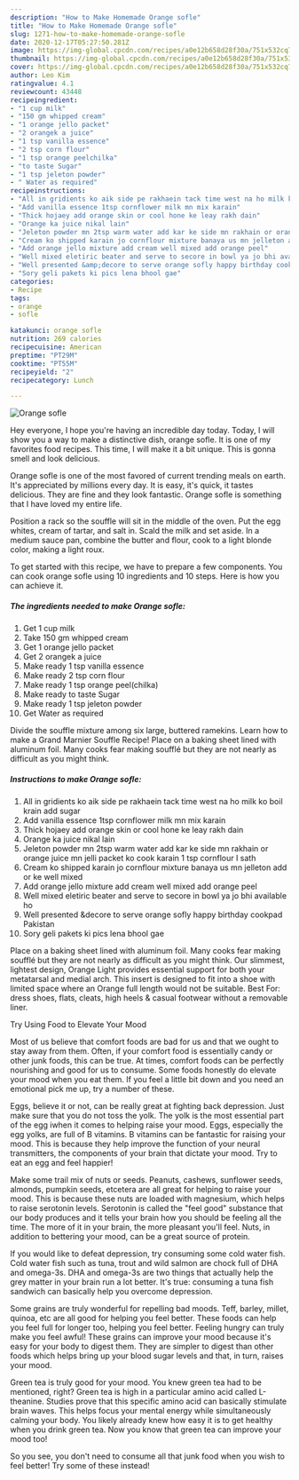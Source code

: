 ```yaml
---
description: "How to Make Homemade Orange sofle"
title: "How to Make Homemade Orange sofle"
slug: 1271-how-to-make-homemade-orange-sofle
date: 2020-12-17T05:27:50.281Z
image: https://img-global.cpcdn.com/recipes/a0e12b658d28f30a/751x532cq70/orange-sofle-recipe-main-photo.jpg
thumbnail: https://img-global.cpcdn.com/recipes/a0e12b658d28f30a/751x532cq70/orange-sofle-recipe-main-photo.jpg
cover: https://img-global.cpcdn.com/recipes/a0e12b658d28f30a/751x532cq70/orange-sofle-recipe-main-photo.jpg
author: Leo Kim
ratingvalue: 4.1
reviewcount: 43448
recipeingredient:
- "1 cup milk"
- "150 gm whipped cream"
- "1 orange jello packet"
- "2 orangek a juice"
- "1 tsp vanilla essence"
- "2 tsp corn flour"
- "1 tsp orange peelchilka"
- "to taste Sugar"
- "1 tsp jeleton powder"
- " Water as required"
recipeinstructions:
- "All in gridients ko aik side pe rakhaein tack time west na ho milk ko boil krain add sugar"
- "Add vanilla essence 1tsp cornflower milk mn mix karain"
- "Thick hojaey add orange skin or cool hone ke leay rakh dain"
- "Orange ka juice nikal lain"
- "Jeleton powder mn 2tsp warm water add kar ke side mn rakhain or orange juice mn jelli packet ko cook karain 1 tsp cornflour I sath"
- "Cream ko shipped karain jo cornflour mixture banaya us mn jelleton add or ke well mixed"
- "Add orange jello mixture add cream well mixed add orange peel"
- "Well mixed eletiric beater and serve to secore in bowl ya jo bhi available ho"
- "Well presented &amp;decore to serve orange sofly happy birthday cookpad Pakistan"
- "Sory geli pakets ki pics lena bhool gae"
categories:
- Recipe
tags:
- orange
- sofle

katakunci: orange sofle 
nutrition: 269 calories
recipecuisine: American
preptime: "PT29M"
cooktime: "PT55M"
recipeyield: "2"
recipecategory: Lunch

---
```



![Orange sofle](https://img-global.cpcdn.com/recipes/a0e12b658d28f30a/751x532cq70/orange-sofle-recipe-main-photo.jpg)

Hey everyone, I hope you're having an incredible day today. Today, I will show you a way to make a distinctive dish, orange sofle. It is one of my favorites food recipes. This time, I will make it a bit unique. This is gonna smell and look delicious.

Orange sofle is one of the most favored of current trending meals on earth. It's appreciated by millions every day. It is easy, it's quick, it tastes delicious. They are fine and they look fantastic. Orange sofle is something that I have loved my entire life.

Position a rack so the souffle will sit in the middle of the oven. Put the egg whites, cream of tartar, and salt in. Scald the milk and set aside. In a medium sauce pan, combine the butter and flour, cook to a light blonde color, making a light roux.


To get started with this recipe, we have to prepare a few components. You can cook orange sofle using 10 ingredients and 10 steps. Here is how you can achieve it.

<!--inarticleads1-->

##### The ingredients needed to make Orange sofle:

1. Get 1 cup milk
1. Take 150 gm whipped cream
1. Get 1 orange jello packet
1. Get 2 orangek a juice
1. Make ready 1 tsp vanilla essence
1. Make ready 2 tsp corn flour
1. Make ready 1 tsp orange peel(chilka)
1. Make ready to taste Sugar
1. Make ready 1 tsp jeleton powder
1. Get  Water as required


Divide the souffle mixture among six large, buttered ramekins. Learn how to make a Grand Marnier Souffle Recipe! Place on a baking sheet lined with aluminum foil. Many cooks fear making soufflé but they are not nearly as difficult as you might think. 

<!--inarticleads2-->

##### Instructions to make Orange sofle:

1. All in gridients ko aik side pe rakhaein tack time west na ho milk ko boil krain add sugar
1. Add vanilla essence 1tsp cornflower milk mn mix karain
1. Thick hojaey add orange skin or cool hone ke leay rakh dain
1. Orange ka juice nikal lain
1. Jeleton powder mn 2tsp warm water add kar ke side mn rakhain or orange juice mn jelli packet ko cook karain 1 tsp cornflour I sath
1. Cream ko shipped karain jo cornflour mixture banaya us mn jelleton add or ke well mixed
1. Add orange jello mixture add cream well mixed add orange peel
1. Well mixed eletiric beater and serve to secore in bowl ya jo bhi available ho
1. Well presented &amp;decore to serve orange sofly happy birthday cookpad Pakistan
1. Sory geli pakets ki pics lena bhool gae


Place on a baking sheet lined with aluminum foil. Many cooks fear making soufflé but they are not nearly as difficult as you might think. Our slimmest, lightest design, Orange Light provides essential support for both your metatarsal and medial arch. This insert is designed to fit into a shoe with limited space where an Orange full length would not be suitable. Best For: dress shoes, flats, cleats, high heels &amp; casual footwear without a removable liner. 

Try Using Food to Elevate Your Mood


Most of us believe that comfort foods are bad for us and that we ought to stay away from them. Often, if your comfort food is essentially candy or other junk foods, this can be true. At times, comfort foods can be perfectly nourishing and good for us to consume. Some foods honestly do elevate your mood when you eat them. If you feel a little bit down and you need an emotional pick me up, try a number of these.

Eggs, believe it or not, can be really great at fighting back depression. Just make sure that you do not toss the yolk. The yolk is the most essential part of the egg iwhen it comes to helping raise your mood. Eggs, especially the egg yolks, are full of B vitamins. B vitamins can be fantastic for raising your mood. This is because they help improve the function of your neural transmitters, the components of your brain that dictate your mood. Try to eat an egg and feel happier!

Make some trail mix of nuts or seeds. Peanuts, cashews, sunflower seeds, almonds, pumpkin seeds, etcetera are all great for helping to raise your mood. This is because these nuts are loaded with magnesium, which helps to raise serotonin levels. Serotonin is called the "feel good" substance that our body produces and it tells your brain how you should be feeling all the time. The more of it in your brain, the more pleasant you'll feel. Nuts, in addition to bettering your mood, can be a great source of protein.

If you would like to defeat depression, try consuming some cold water fish. Cold water fish such as tuna, trout and wild salmon are chock full of DHA and omega-3s. DHA and omega-3s are two things that actually help the grey matter in your brain run a lot better. It's true: consuming a tuna fish sandwich can basically help you overcome depression. 

Some grains are truly wonderful for repelling bad moods. Teff, barley, millet, quinoa, etc are all good for helping you feel better. These foods can help you feel full for longer too, helping you feel better. Feeling hungry can truly make you feel awful! These grains can improve your mood because it's easy for your body to digest them. They are simpler to digest than other foods which helps bring up your blood sugar levels and that, in turn, raises your mood.

Green tea is truly good for your mood. You knew green tea had to be mentioned, right? Green tea is high in a particular amino acid called L-theanine. Studies prove that this specific amino acid can basically stimulate brain waves. This helps focus your mental energy while simultaneously calming your body. You likely already knew how easy it is to get healthy when you drink green tea. Now you know that green tea can improve your mood too!

So you see, you don't need to consume all that junk food when you wish to feel better! Try some of these instead!

